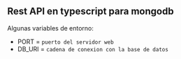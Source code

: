 ## Rest API en typescript para mongodb

Algunas variables de entorno:
  - PORT = `puerto del servidor web`
  - DB_URI = `cadena de conexion con la base de datos`